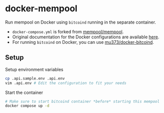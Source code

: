 # docker-mempool

Run mempool on Docker using `bitcoind` running in the separate container.
- `docker-compose.yml` is forked from [mempool/mempool](https://github.com/mempool/mempool/blob/master/docker/docker-compose.yml).
- Original documentation for the Docker configurations are available [here](https://github.com/mempool/mempool/tree/master/docker).
- For running `bitcoind` on Docker, you can use [mu373/docker-bitcoind](https://github.com/mu373/docker-bitcoind).



## Setup
Setup environment variables
```sh
cp .api.sample.env .api.env
vim .api.env # Edit the configuration to fit your needs
```

Start the container
```sh
# Make sure to start bitcoind container *before* starting this mempool container
docker compose up -d
```
